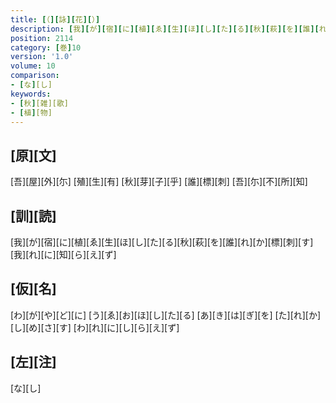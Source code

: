 ```yaml
---
title: [（][詠][花][）]
description: [我][が][宿][に][植][ゑ][生][ほ][し][た][る][秋][萩][を][誰][れ][か][標][刺][す][我][れ][に][知][ら][え][ず]
position: 2114
category: [巻]10
version: '1.0'
volume: 10
comparison:
- [な][し]
keywords:
- [秋][雑][歌]
- [植][物]
---
```


## [原][文]

[吾][屋][外][尓] [殖][生][有] [秋][芽][子][乎] [誰][標][刺] [吾][尓][不][所][知]

## [訓][読]

[我][が][宿][に][植][ゑ][生][ほ][し][た][る][秋][萩][を][誰][れ][か][標][刺][す][我][れ][に][知][ら][え][ず]

## [仮][名]

[わ][が][や][ど][に] [う][ゑ][お][ほ][し][た][る] [あ][き][は][ぎ][を] [た][れ][か][し][め][さ][す] [わ][れ][に][し][ら][え][ず]

## [左][注]

[な][し]
